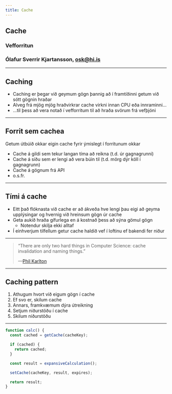 ```yaml
---
title: Cache
---
```


## Cache

### Vefforritun

### Ólafur Sverrir Kjartansson, [osk@hi.is](mailto:osk@hi.is)

---

## Caching

* Caching er þegar við geymum gögn þannig að í framtíðinni getum við sótt gögnin hraðar
* Alveg frá mjög mjög hraðvirkrar cache virkni innan CPU eða innraminni…
* …til þess að vera notað í vefforritum til að hraða svörum frá vefþjóni

***

## Forrit sem cachea

Getum útbúið okkar eigin cache fyrir ýmislegt í forritunum okkar

* Cache á gildi sem tekur langan tíma að reikna (t.d. úr gagnagrunni)
* Cache á síðu sem er lengi að vera búin til (t.d. mörg dýr köll í gagnagrunn)
* Cache á gögnum frá API
* o.s.fr.

***

## Tími á cache

* Eitt það flóknasta við cache er að ákveða hve lengi þau eigi að geyma upplýsingar og hvernig við hreinsum gögn úr cache
* Geta aukið hraða gífurlega en á kostnað þess að sýna gömul gögn
  * Notendur skilja ekki alltaf
* Í einhverjum tilfellum getur cache haldið vef í loftinu ef bakendi fer niður

***

> “There are only two hard things in Computer Science: cache invalidation and naming things.”
>
> —[Phil Karlton](http://martinfowler.com/bliki/TwoHardThings.html)

***

## Caching pattern

1. Athugum hvort við eigum gögn í cache
2. Ef svo er, skilum cache
3. Annars, framkvæmum dýra útreikning
4. Setjum niðurstöðu í cache
5. Skilum niðurstöðu

***

<!-- eslint-disable no-unused-vars, no-undef -->

```javascript
function calc() {
  const cached = getCache(cacheKey);

  if (cached) {
    return cached;
  }

  const result = expansiveCalculation();

  setCache(cacheKey, result, expires);

  return result;
}
```
